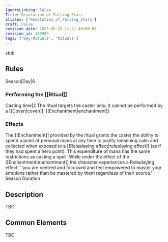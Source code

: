 ```yaml
---
IgnoreLinking: False
Title: Resolution of Falling Stars
aliases: ['Resolution_of_Falling_Stars']
draft: False
revision_date: 2023-05-25 11:21:40+00:00
revision_id: 100989
tags: ['Day-Rituals', 'Rituals']
---
```


stub
## Rules
Season|Day|6
### Performing the [[Ritual]]
Casting time|2  The ritual targets the caster only; it cannot be performed by a [[Coven|coven]].
[[Enchantment|enchantment]] 
### Effects
The [[Enchantment]] provided by the ritual grants the caster the ability to spend a point of personal mana at any time to justify remaining calm and collected when exposed to a [[Roleplaying effect|roleplaying effect]] (as if they had spent a hero point). This expenditure of mana has the same restrictions as casting a spell.
While under the effect of the [[Enchantment|enchantment]] the character experiences a Roleplaying effect: ''you are centred and focussed and feel empowered to master your emotions rather than be mastered by them regardless of their source.''
Season Duration
## Description
TBC
## Common Elements
TBC